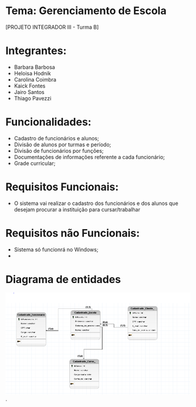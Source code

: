 # Tema: Gerenciamento de Escola

[PROJETO INTEGRADOR III - Turma B]

# Integrantes: 
- Barbara Barbosa
- Heloisa Hodnik
- Carolina Coimbra
- Kaick Fontes
- Jairo Santos
- Thiago Pavezzi

# Funcionalidades:
- Cadastro de funcionários e alunos;
- Divisão de alunos por turmas e período;
- Divisão de funcionários por funções;
- Documentações de informações referente a cada funcionário;
- Grade curricular;

# Requisitos Funcionais:

- O sistema vai realizar o cadastro dos funcionários e dos alunos que desejam procurar a instituição para cursar/trabalhar

# Requisitos não Funcionais:

- Sistema só funcionrá no Windows;
-

# Diagrama de entidades
![imagem diagrama de entidades](/docs/diagrama-de-entidades.PNG).
